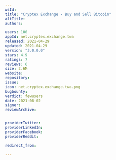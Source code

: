 ```yaml
---
wsId: 
title: "Cryptex Exchange - Buy and Sell Bitcoin"
altTitle: 
authors:

users: 100
appId: net.cryptex.exchange.twa
released: 2021-04-29
updated: 2021-04-29
version: "3.0.0.0"
stars: 4.9
ratings: 7
reviews: 6
size: 2.6M
website: 
repository: 
issue: 
icon: net.cryptex.exchange.twa.png
bugbounty: 
verdict: fewusers
date: 2021-08-02
signer: 
reviewArchive:


providerTwitter: 
providerLinkedIn: 
providerFacebook: 
providerReddit: 

redirect_from:

---
```



